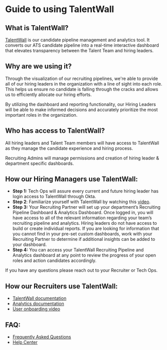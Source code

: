 # Guide to using TalentWall

## What is TalentWall?

[TalentWall](https://app.talentwall.io/) is our candidate pipeline management and analytics tool. It converts our ATS candidate pipeline into a real-time interactive dashboard that elevates transparency between the Talent Team and hiring leaders.

## Why are we using it?

Through the visualization of our recruiting pipelines, we're able to provide all of our hiring leaders in the organization with a line of sight into each role. This helps us ensure no candidate is falling through the cracks and allows us to efficiently allocate our hiring efforts.

By utilizing the dashboard and reporting functionality, our Hiring Leaders will be able to make informed decisions and accurately prioritize the most important roles in the organization.

## Who has access to TalentWall?

All hiring leaders and Talent Team members will have access to TalentWall as they manage the candidate experience and hiring process.

Recruiting Admins will manage permissions and creation of hiring leader & department specific dashboards.

## How our Hiring Managers use TalentWall:

- **Step 1:** Tech Ops will assure every current and future hiring leader has login access to TalentWall through Okta.
- **Step 2**: Familiarize yourself with TalentWall by watching this [video](https://www.loom.com/share/93203a31eedb4ad485f7f2a85a0b428c).
- **Step 3:** Your Recruiting Partner will set up your department’s Recruiting Pipeline Dashboard & Analytics Dashboard. Once logged in, you will have access to all of the relevant information regarding your team’s recruiting pipeline and analytics. Hiring leaders do not have access to build or create individual reports. If you are looking for information that you cannot find in your pre-set custom dashboards, work with your Recruiting Partner to determine if additional insights can be added to your dashboard.
- **Step 4:** You can access your TalentWall Recruiting Pipeline and Analytics dashboard at any point to review the progress of your open roles and action candidates accordingly.

If you have any questions please reach out to your Recruiter or Tech Ops.

## How our Recruiters use TalentWall:

- [TalentWall documentation](https://talentwall.zendesk.com/hc/en-us/categories/1500001648162-The-Wall)
- [Analytics documentation](https://talentwall.zendesk.com/hc/en-us/categories/1500001260501-Analytics)
- [User onboarding video](https://us02web.zoom.us/rec/share/kARhXni9beWoaFBPWnCPPxKTsmQS9TrTwSsc-Qr01ddAhLYJ6zyEWgAIkInxs_Hd.coDG0ae9kKX2cgNj)

## FAQ:

- [Frequently Asked Questions](https://talentwall.zendesk.com/hc/en-us/categories/1500001260681-FAQ)
- [Help Center](https://talentwall.zendesk.com/hc/en-us)
